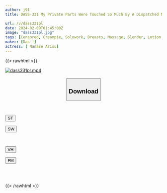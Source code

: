 ```yaml
---
author: j91
title: DASS-331 My Private Parts Were Touched So Much By A Dispatched Masseuse That I Couldn't Bear The Pleasure And Ended Up Cuckolding Her. Alice Nanase

url: /v/dass331pl
date: 2024-02-09T01:45:00Z
image: "dass331pl.jpg"
tags: [Censored, Creampie, Solowork, Breasts, Massage, Slender, Lotion	]
maker: [Das !]
actress: [ Nanase Arisu]
---
```



{{< rawhtml >}}

<div class="video" data-videoid="mygW96zOajfbg9b">
    <a href="javascript:;">
        <img src="/v/dass331pl/dass331pl.jpg" width="WIDTH" height="HEIGHT" alt="dass331pl.mp4" loading="lazy">
    </a>
</div>

<script type="text/javascript" src="https://j91.asia/asset/on-demand-st.js"></script>

<br>
  <link rel="stylesheet" href="https://j91.asia/asset/bs5.css">
  
  <center>
  <button class="btn btn-primary" type="button" data-bs-toggle="collapse" data-bs-target=".multi-collapse" aria-expanded="false" aria-controls="multiCollapseExample1 multiCollapseExample2"><h2>Download</h2></button></center>
</p>
<div class="row">
  <div class="col">
    <div class="collapse multi-collapse" id="multiCollapseExample1">
      <div class="card card-body">
	      	      <br>
<div class="buttons">  
<p><a href="https://streamtape.to/v/mygW96zOajfbg9b" target="_blank"><button class="btn-hover color-3"><i class="fa fa-download"></i> ST</button></a></p>
<p><a href="https://flaswish.com/9ndukluishrc" target="_blank"><button class="btn-hover color-2"><i class="fa fa-download"></i> SW</button></a></p></div>
    </div>
  </div>
</div>
  <div class="col">
    <div class="collapse multi-collapse" id="multiCollapseExample2">
      <div class="card card-body">
	      <br>
<div class="buttons">
<p><a href="https://vidhidepro.com/f/1utyiv9lm567" target="_blank"><button class="btn-hover color-9"><i class="fa fa-download"></i> VH</button></a></p>
<p><a href="https://filemoon.sx/d/4jf47uldh9zv" target="_blank"><button class="btn-hover color-8"><i class="fa fa-download"></i> FM</button></a></p></div>
<br><br>
      </div>
    </div>
  </div>
</div>

{{< /rawhtml >}}